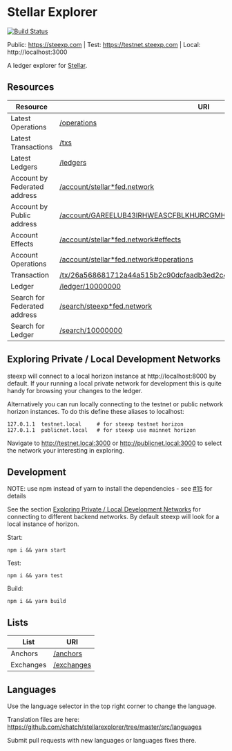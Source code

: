 # Stellar Explorer
[![Build Status](https://travis-ci.org/chatch/stellarexplorer.svg?branch=master)](https://travis-ci.org/chatch/stellarexplorer)

Public: https://steexp.com |
Test: https://testnet.steexp.com |
Local: http://localhost:3000

A ledger explorer for [Stellar](https://stellar.org).

## Resources
Resource|URI
---|---
Latest Operations|[/operations](https://steexp.com/operations)
Latest Transactions|[/txs](https://steexp.com/txs)
Latest Ledgers|[/ledgers](https://steexp.com/ledgers)
Account by Federated address|[/account/stellar*fed.network](https://steexp.com/account/stellar*fed.network)
Account by Public address|[/account/GAREELUB43IRHWEASCFBLKHURCGMHE5IF6XSE7EXDLACYHGRHM43RFOX](https://steexp.com/account/GAREELUB43IRHWEASCFBLKHURCGMHE5IF6XSE7EXDLACYHGRHM43RFOX)
Account Effects|[/account/stellar*fed.network#effects](https://steexp.com/account/stellar*fed.network#effects)
Account Operations|[/account/stellar*fed.network#operations](https://steexp.com/account/stellar*fed.network#operations)
Transaction|[/tx/26a568681712a44a515b2c90dcfaadb3ed2c40dc60254638407937bee4767071](https://steexp.com/tx/26a568681712a44a515b2c90dcfaadb3ed2c40dc60254638407937bee4767071)
Ledger|[/ledger/10000000](https://steexp.com/ledger/10000000)
Search for Federated address|[/search/steexp*fed.network](https://steexp.com/search/steexp*fed.network)
Search for Ledger|[/search/10000000](https://steexp.com/search/10000000)

## Exploring Private / Local Development Networks<a name="private-networks"></a>

steexp will connect to a local horizon instance at http://localhost:8000 by default. If your running a local private network for development this is quite handy for browsing your changes to the ledger.

Alternatively you can run locally connecting to the testnet or public network horizon instances. To do this define these aliases to localhost:
```
127.0.1.1  testnet.local     # for steexp testnet horizon
127.0.1.1  publicnet.local   # for steexp use mainnet horizon
```

Navigate to http://testnet.local:3000 or http://publicnet.local:3000 to select the network your interesting in exploring.

## Development

NOTE: use npm instead of yarn to install the dependencies - see [#15](https://github.com/chatch/stellarexplorer/issues/15) for details

See the section [Exploring Private / Local Development Networks](#private-networks) for connecting to different backend networks. By default steexp will look for a local instance of horizon.

Start:
```
npm i && yarn start
```
Test:
```
npm i && yarn test
```

Build:
```
npm i && yarn build
```

## Lists
List|URI
---|---
Anchors|[/anchors](https://steexp.com/anchors)
Exchanges|[/exchanges](https://steexp.com/exchanges)

## Languages
Use the language selector in the top right corner to change the language.

Translation files are here:
https://github.com/chatch/stellarexplorer/tree/master/src/languages

Submit pull requests with new languages or languages fixes there.


